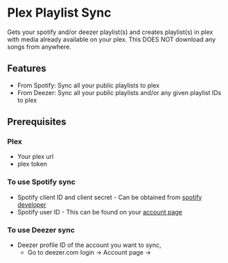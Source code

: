 # Plex Playlist Sync

Gets your spotify and/or deezer playlist(s) and creates playlist(s) in plex with media already available on your plex. This DOES NOT download any songs from anywhere.

## Features
* From Spotify: Sync all your public playlists to plex
* From Deezer: Sync all your public playlists and/or any given playlist IDs to plex

## Prerequisites
### Plex
* Your plex url
* plex token

### To use Spotify sync
* Spotify client ID and client secret - Can be obtained from [spotify developer](https://developer.spotify.com/dashboard/login)
* Spotify user ID - This can be found on your [account page](https://www.spotify.com/us/account/overview/)

### To use Deezer sync
* Deezer profile ID of the account you want to sync, 
  * Go to deezer.com login -> Account page -> 

